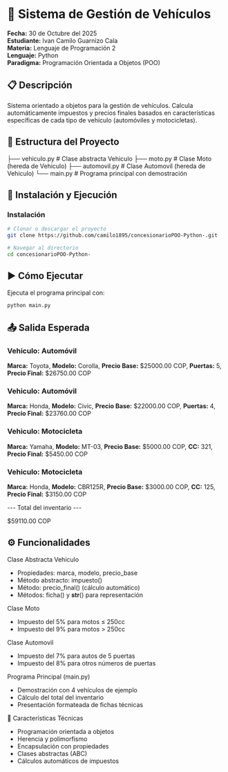 # 🚗 Sistema de Gestión de Vehículos

**Fecha:** 30 de Octubre del 2025  
**Estudiante:** Ivan Camilo Guarnizo Cala  
**Materia:** Lenguaje de Programación 2  
**Lenguaje:** Python  
**Paradigma:** Programación Orientada a Objetos (POO)

## 📋 Descripción

Sistema orientado a objetos para la gestión de vehículos. Calcula automáticamente impuestos y precios finales basados en características específicas de cada tipo de vehículo (automóviles y motocicletas).

## 📁 Estructura del Proyecto

├── vehiculo.py # Clase abstracta Vehiculo
├── moto.py # Clase Moto (hereda de Vehiculo)
├── automovil.py # Clase Automovil (hereda de Vehiculo)
└── main.py # Programa principal con demostración

## 🚀 Instalación y Ejecución

### Instalación

```bash
# Clonar o descargar el proyecto
git clone https://github.com/camilo1895/concesionarioPOO-Python-.git

# Navegar al directorio
cd concesionarioPOO-Python-
```

## ▶️ Cómo Ejecutar

Ejecuta el programa principal con:

```bash
python main.py
```

## 📤 Salida Esperada

### Vehiculo: Automóvil

**Marca:** Toyota,
**Modelo:** Corolla,
**Precio Base:** $25000.00 COP,
**Puertas:** 5,
**Precio Final:** $26750.00 COP

### Vehiculo: Automóvil

**Marca:** Honda,
**Modelo:** Civic,
**Precio Base:** $22000.00 COP,
**Puertas:** 4,
**Precio Final:** $23760.00 COP

### Vehiculo: Motocicleta

**Marca:** Yamaha,
**Modelo:** MT-03,
**Precio Base:** $5000.00 COP,
**CC:** 321,
**Precio Final:** $5450.00 COP

### Vehiculo: Motocicleta

**Marca:** Honda,
**Modelo:** CBR125R,
**Precio Base:** $3000.00 COP,
**CC:** 125,
**Precio Final:** $3150.00 COP

--- Total del inventario ---

$59110.00 COP

## ⚙️ Funcionalidades

Clase Abstracta Vehiculo

- Propiedades: marca, modelo, precio_base
- Método abstracto: impuesto()
- Método: precio_final() (cálculo automático)
- Métodos: ficha() y **str**() para representación

Clase Moto

- Impuesto del 5% para motos ≤ 250cc
- Impuesto del 9% para motos > 250cc

Clase Automovil

- Impuesto del 7% para autos de 5 puertas
- Impuesto del 8% para otros números de puertas

Programa Principal (main.py)

- Demostración con 4 vehículos de ejemplo
- Cálculo del total del inventario
- Presentación formateada de fichas técnicas

🧠 Características Técnicas

- Programación orientada a objetos
- Herencia y polimorfismo
- Encapsulación con propiedades
- Clases abstractas (ABC)
- Cálculos automáticos de impuestos
